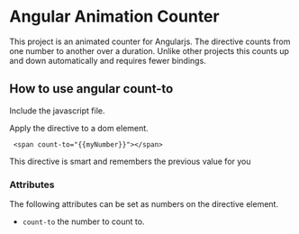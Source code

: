 # Angular Animation Counter

This project is an animated counter for Angularjs. The directive counts from one number to another over a duration. Unlike other projects this counts up and down automatically and requires fewer bindings.

## How to use angular count-to

Include the javascript file.

Apply the directive to a dom element.

```
 <span count-to="{{myNumber}}"></span>
```

This directive is smart and remembers the previous value for you

### Attributes

The following attributes can be set as numbers on the directive element.

- ```count-to```  the number to count to.
